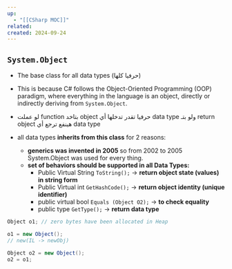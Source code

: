 ```yaml
---
up:
  - "[[CSharp MOC]]"
related: 
created: 2024-09-24
---
```


## `System.Object`
- The base class for all data types (حرفيا كلها)
- This is because C# follows the Object-Oriented Programming (OOP) paradigm, where everything in the language is an object, directly or indirectly deriving from `System.Object`.

- لو عملت function بتاخد object حرفيا تقدر تدخلها أي data type 
  ولو بتـ return object هينفع ترجع أي data type


- all data types **inherits from this class** for 2 reasons:
    - **generics was invented in 2005** so from 2002 to 2005 System.Object was used for every thing.
    - **set of behaviors should be supported in all Data Types:**
        - Public Virtual String `ToString();` → **return object state (values) in string form**
        - Public Virtual int `GetHashCode();` → **return object identity (unique identifier)**
        - public virtual bool `Equals (Object O2);` → **to check equality**
        - public type `GetType();` → **return data type**

```cs
Object o1; // zero bytes have been allocated in Heap

o1 = new Object();
// new(IL -> newObj)

Object o2 = new Object();
o2 = o1;
```